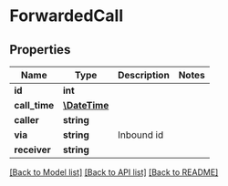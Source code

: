 # ForwardedCall

## Properties
Name | Type | Description | Notes
------------ | ------------- | ------------- | -------------
**id** | **int** |  | 
**call_time** | [**\DateTime**](\DateTime.md) |  | 
**caller** | **string** |  | 
**via** | **string** | Inbound id | 
**receiver** | **string** |  | 

[[Back to Model list]](../README.md#documentation-for-models) [[Back to API list]](../README.md#documentation-for-api-endpoints) [[Back to README]](../README.md)



